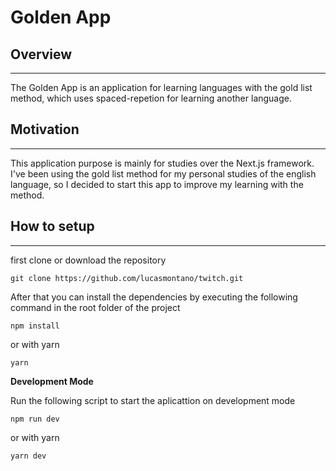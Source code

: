 # Golden App

[//]: # "Prints"

## Overview

---

The Golden App is an application for learning languages with the gold list method, which uses spaced-repetion for learning another language.

## Motivation

---

This application purpose is mainly for studies over the Next.js framework. I've been using the gold list method for my personal studies of the english language, so I decided to start this app to improve my learning with the method.

## How to setup

---

first clone or download the repository

```
git clone https://github.com/lucasmontano/twitch.git
```

After that you can install the dependencies by executing the following command in the root folder of the project

```
npm install
```

or with yarn

```
yarn
```

**Development Mode**

Run the following script to start the aplicattion on development mode

```
npm run dev
```

or with yarn

```
yarn dev
```
